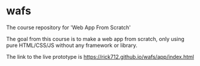 # wafs
The course repository for 'Web App From Scratch'

The goal from this course is to make a web app from scratch, only using pure HTML/CSS/JS without any framework or library.

The link to the live prototype is https://rick712.github.io/wafs/app/index.html
